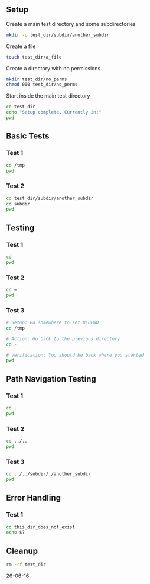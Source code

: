 
## Setup

Create a main test directory and some subdirectories

```bash
mkdir -p test_dir/subdir/another_subdir
```

Create a file

```bash
touch test_dir/a_file
```

Create a directory with no permissions

```bash
mkdir test_dir/no_perms
chmod 000 test_dir/no_perms
```

Start inside the main test directory

```bash
cd test_dir
echo "Setup complete. Currently in:"
pwd
```

## Basic Tests

### Test 1

```bash
cd /tmp
pwd
```

### Test 2

```bash
cd test_dir/subdir/another_subdir
cd subdir
pwd
```

## Testing

### Test 1

```bash
cd
pwd
```

### Test 2

```bash
cd ~
pwd
```

### Test 3

```bash
# Setup: Go somewhere to set OLDPWD
cd /tmp

# Action: Go back to the previous directory
cd -

# Verification: You should be back where you started
pwd
```

## Path Navigation Testing

### Test 1

```bash
cd ..
pwd
```

### Test 2

```bash
cd ../..
pwd
```

### Test 3

```bash
cd ../../subdir/./another_subdir
pwd
```

## Error Handling

### Test 1

```bash
cd this_dir_does_not_exist
echo $?
```

## Cleanup

```bash
rm -rf test_dir
```

26-06-16
